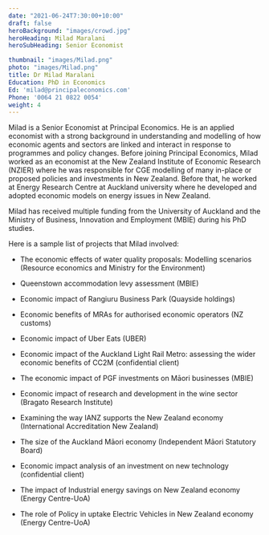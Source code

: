 ```yaml
---
date: "2021-06-24T7:30:00+10:00"
draft: false
heroBackground: "images/crowd.jpg"
heroHeading: Milad Maralani
heroSubHeading: Senior Economist

thumbnail: "images/Milad.png"
photo: "images/Milad.png"
title: Dr Milad Maralani
Education: PhD in Economics
Ed: 'milad@principaleconomics.com'
Phone: '0064 21 0822 0054'
weight: 4
---
```

Milad is a Senior Economist at Principal Economics. He is an applied economist with a strong background in understanding and modelling of how economic agents and sectors are linked and interact in response to programmes and policy changes. Before joining Principal Economics, Milad worked as an economist at the New Zealand Institute of Economic Research (NZIER) where he was responsible for CGE modelling of many in-place or proposed policies and investments in New Zealand. Before that, he worked at Energy Research Centre at Auckland university where he developed and adopted economic models on energy issues in New Zealand.

Milad has received multiple funding from the University of Auckland and the Ministry of Business, Innovation and Employment (MBIE) during his PhD studies.


Here is a sample list of projects that Milad involved:


- The economic effects of water quality proposals: Modelling scenarios (Resource economics and Ministry for the Environment)
	
- Queenstown accommodation levy assessment (MBIE)
	
- Economic impact of Rangiuru Business Park (Quayside holdings) 
	
- Economic benefits of MRAs for authorised economic operators (NZ customs) 
	
- Economic impact of Uber Eats (UBER) 
	
- Economic impact of the Auckland Light Rail Metro: assessing the wider economic benefits of CC2M (confidential client) 
	
- The economic impact of PGF investments on Māori businesses (MBIE) 
	
- Economic impact of research and development in the wine sector (Bragato Research Institute) 
	
- Examining the way IANZ supports the New Zealand economy (International Accreditation New Zealand) 
	
- The size of the Auckland Māori economy (Independent Māori Statutory Board) 
	
- Economic impact analysis of an investment on new technology (confidential client)
	
- The impact of Industrial energy savings on New Zealand economy (Energy Centre-UoA)
	
- The role of Policy in uptake Electric Vehicles in New Zealand economy (Energy Centre-UoA)